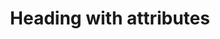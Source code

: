 <div itemscope>
  <h1 accesskey="A"
      align="center"
      dir="ltr"
      itemprop="heading"
      lang="en-US"
      tabindex="1"
      title="Example heading">
    Heading with attributes
  </h1>
</div>